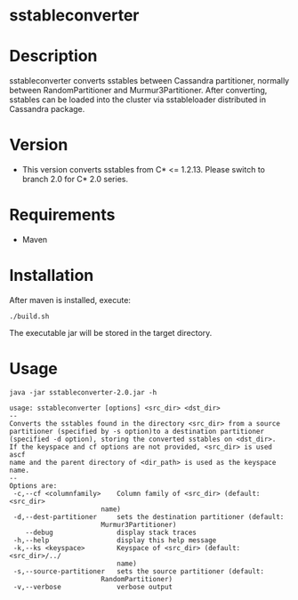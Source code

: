 sstableconverter
===

# Description

sstableconverter converts sstables between Cassandra partitioner, normally between RandomPartitioner and Murmur3Partitioner. After converting, sstables can be loaded into the cluster via sstableloader distributed in Cassandra package.

# Version

* This version converts sstables from C* <= 1.2.13.  Please switch to branch 2.0 for C* 2.0 series.

# Requirements

* Maven

# Installation

After maven is installed, execute:

    ./build.sh

The executable jar will be stored in the target directory.

# Usage

    java -jar sstableconverter-2.0.jar -h

    usage: sstableconverter [options] <src_dir> <dst_dir>
    --
    Converts the sstables found in the directory <src_dir> from a source
    partitioner (specified by -s option)to a destination partitioner
    (specified -d option), storing the converted sstables on <dst_dir>.
    If the keyspace and cf options are not provided, <src_dir> is used ascf
    name and the parent directory of <dir_path> is used as the keyspace name.
    --
    Options are:
     -c,--cf <columnfamily>    Column family of <src_dir> (default: <src_dir>
                           name)
     -d,--dest-partitioner     sets the destination partitioner (default:
                           Murmur3Partitioner)
        --debug                display stack traces
     -h,--help                 display this help message
     -k,--ks <keyspace>        Keyspace of <src_dir> (default: <src_dir>/../
                               name)
     -s,--source-partitioner   sets the source partitioner (default:
                           RandomPartitioner)
     -v,--verbose              verbose output
